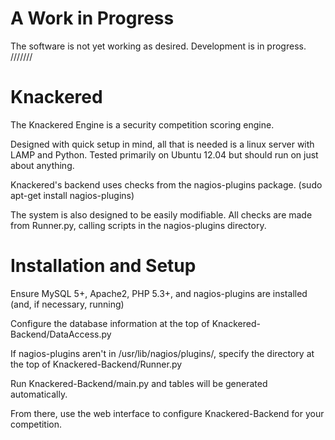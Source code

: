 A Work in Progress
===============
The software is not yet working as desired. Development is in progress.
///////

Knackered
================
The Knackered Engine is a security competition scoring engine.

Designed with quick setup in mind, all that is needed is a linux server with LAMP and Python. Tested primarily on Ubuntu 12.04 but should run on just about anything.

Knackered's backend uses checks from the nagios-plugins package. (sudo apt-get install nagios-plugins)

The system is also designed to be easily modifiable. All checks are made from Runner.py, calling scripts in the nagios-plugins directory. 


Installation and Setup
============
Ensure MySQL 5+, Apache2, PHP 5.3+, and nagios-plugins are installed (and, if necessary, running)

Configure the database information at the top of Knackered-Backend/DataAccess.py

If nagios-plugins aren't in /usr/lib/nagios/plugins/, specify the directory at the top of Knackered-Backend/Runner.py

Run Knackered-Backend/main.py and tables will be generated automatically.

From there, use the web interface to configure Knackered-Backend for your competition.

